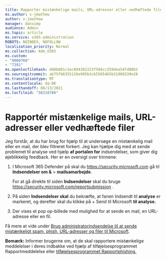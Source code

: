 ```yaml
---
title: Rapportér mistænkelige mails, URL-adresser eller vedhæftede filer
ms.author: v-jmathew
author: v-jmathew
manager: dansimp
audience: Admin
ms.topic: article
ms.service: o365-administration
ROBOTS: NOINDEX, NOFOLLOW
localization_priority: Normal
ms.collection: Adm_O365
ms.custom:
- "9000760"
- "7391"
ms.openlocfilehash: dd8b801c1ec894392223f584cc359dea54fd8062
ms.sourcegitcommit: ab75f66355116e995b3cb5505465b31989339e28
ms.translationtype: MT
ms.contentlocale: da-DK
ms.lasthandoff: 08/13/2021
ms.locfileid: "58318786"
---
```

# <a name="report-suspicious-emails-urls-or-attachments"></a>Rapportér mistænkelige mails, URL-adresser eller vedhæftede filer

Jeg forstår, at du har brug for hjælp til at undersøge en mistænkelig mail eller en mail, der blev filtreret forkert. Jeg kan hjælpe dig med at sende problemet til analyse ved hjælp **af portalen for** indsendelser, som giver dig øjeblikkelig feedback. Her er en oversigt over trinnene:

1. I Microsoft 365 Defender på skal du <https://security.microsoft.com> gå til **Indsendelser om &** \> **mailsamarbejde**.

   For at gå direkte til siden **Indsendelser** skal du bruge <https://security.microsoft.com/reportsubmission> .

2. På siden **Indsendelser skal** du bekræfte, at fanen Indsendt til **analyse** er markeret, og derefter skal du klikke på + Send til Microsoft **til analyse.**

3. Der vises et pop op-billede med mulighed for at sende en mail, en URL-adresse eller en fil.

Få mere at vide under [Brug administratorindsendelse til at sende mistænkeligt spam, phish, URL-adresser og filer til Microsoft](https://docs.microsoft.com/microsoft-365/security/office-365-security/admin-submission).

**Bemærk:** Informer brugerne om, at de skal rapportere mistænkelige meddelelser i deres indbakke ved hjælp af tilføjelsesprogrammet Rapportmeddelelse eller [tilføjelsesprogrammet Rapportphishing.](https://docs.microsoft.com/microsoft-365/security/office-365-security/enable-the-report-message-add-in)
